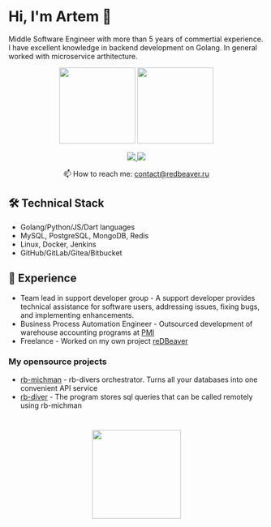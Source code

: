 # Hi, I'm Artem 👋
Middle Software Engineer with more than 5 years of commertial experience. I have excellent knowledge in backend development on Golang.
In general worked with microservice arthitecture. 

<p align='center'>
   <a href="https://github-readme-stats.vercel.app/api?username=imirjar&show_icons=true&count_private=true"><img
           height=150
           src="https://github-readme-stats.vercel.app/api?username=imirjar&show_icons=true&count_private=true"/></a>
   <a href="https://github.com/imirjar/github-readme-stats"><img height=150
                                                                  src="https://github-readme-stats.vercel.app/api/top-langs/?username=imirjar&layout=compact"/></a>
</p>

<p align='center'>
   <a href="www.linkedin.com/in/artem-zadorov-64a72b251">
       <img src="https://img.shields.io/badge/linkedin-%230077B5.svg?&style=for-the-badge&logo=linkedin&logoColor=white"/>
   </a>
   <a href="https://t.me/imirjar">
       <img src="https://img.shields.io/badge/Telegram-2CA5E0?style=for-the-badge&logo=telegram&logoColor=white"/>
   </a>
<p align='center'>
   📫 How to reach me: <a href='mailto:contact@redbeaver.ru'>contact@redbeaver.ru</a>
</p>


## 🛠 Technical Stack
*   Golang/Python/JS/Dart languages
*   MySQL, PostgreSQL, MongoDB, Redis
*   Linux, Docker, Jenkins
*   GitHub/GitLab/Gitea/Bitbucket

## 👷 Experience
*   Team lead in support developer group - A support developer provides technical assistance for software users, addressing issues, fixing bugs, and implementing enhancements. 
*   Business Process Automation Engineer - Outsourced development of warehouse accounting programs at [PMI](https://www.pmi.com/)
*   Freelance - Worked on my own project [reDBeaver](https://www.redbeaver.ru/)

### My opensource projects

*   [rb-michman](https://github.com/imirjar/rb-michman) - rb-divers orchestrator. Turns all your databases into one convenient API service
*   [rb-diver](https://github.com/imirjar/rb-diver)  - The program stores sql queries that can be called remotely using rb-michman

<div align="center" style="margin: 40px 0">
   <a href="https://github.com/imirjar/github-profile-views-counter">
       <img width="175px" src="https://komarev.com/ghpvc/?username=imirjar&color=DE002D">
   </a>
</div>

